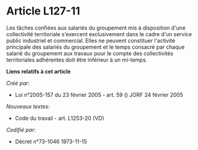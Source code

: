 # Article L127-11

Les tâches confiées aux salariés du groupement mis à disposition d'une collectivité territoriale s'exercent exclusivement
dans le cadre d'un service public industriel et commercial. Elles ne peuvent constituer l'activité principale des salariés du
groupement et le temps consacré par chaque salarié du groupement aux travaux pour le compte des collectivités territoriales
adhérentes doit être inférieur à un mi-temps.

**Liens relatifs à cet article**

_Créé par_:

  - Loi n°2005-157 du 23 février 2005 - art. 59 () JORF 24 février 2005

_Nouveaux textes_:

  - Code du travail - art. L1253-20 (VD)

_Codifié par_:

  - Décret n°73-1046 1973-11-15
